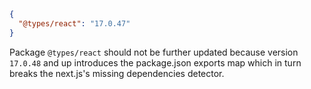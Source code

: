 ```json
{
  "@types/react": "17.0.47"
}
```

Package `@types/react` should not be further updated because version `17.0.48` and up introduces the package.json
exports map which in turn breaks the next.js's missing dependencies detector. 
